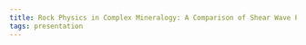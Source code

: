 ```yaml
---
title: Rock Physics in Complex Mineralogy: A Comparison of Shear Wave Prediction Models for Rock Physics
tags: presentation 
---
```

